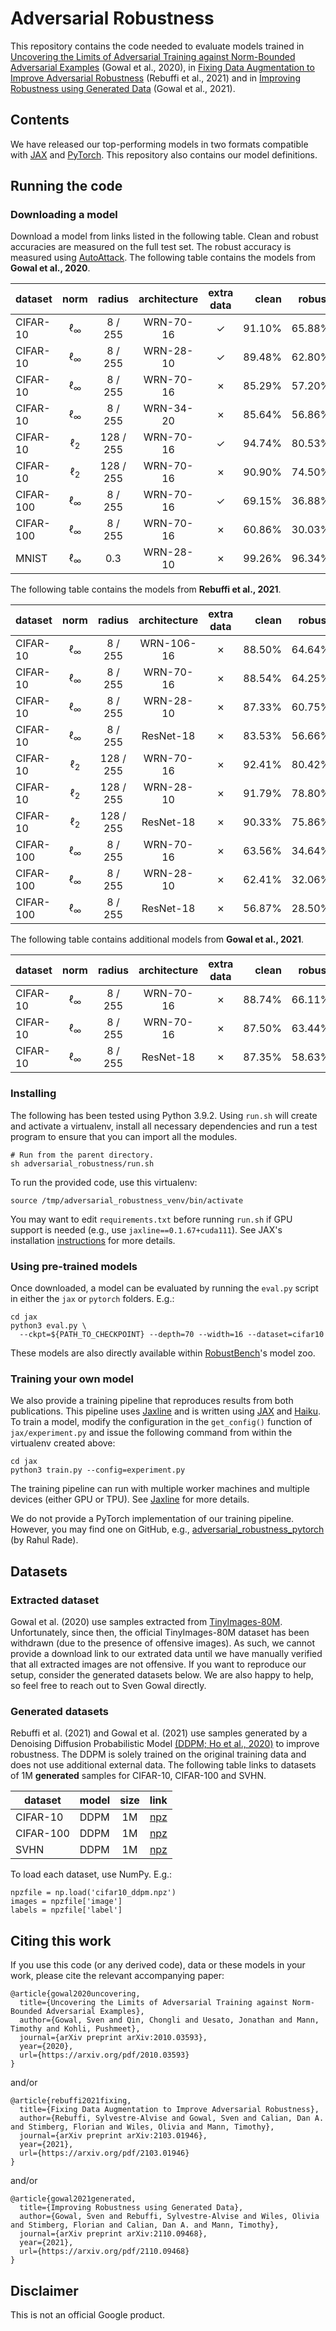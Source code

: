 # Adversarial Robustness

This repository contains the code needed to evaluate models trained in
[Uncovering the Limits of Adversarial Training against Norm-Bounded Adversarial Examples](https://arxiv.org/abs/2010.03593)
(Gowal et al., 2020), in
[Fixing Data Augmentation to Improve Adversarial Robustness](https://arxiv.org/abs/2103.01946)
(Rebuffi et al., 2021) and in
[Improving Robustness using Generated Data](https://arxiv.org/abs/2110.09468)
(Gowal et al., 2021).


## Contents

We have released our top-performing models in two formats compatible with
[JAX](https://github.com/google/jax) and [PyTorch](https://pytorch.org/).
This repository also contains our model definitions.

## Running the code

### Downloading a model

Download a model from links listed in the following table.
Clean and robust accuracies are measured on the full test set.
The robust accuracy is measured using
[AutoAttack](https://github.com/fra31/auto-attack).
The following table contains the models from **Gowal et al., 2020**.

| dataset | norm | radius | architecture | extra data | clean | robust | link |
|---|:---:|:---:|:---:|:---:|---:|---:|:---:|
| CIFAR-10 | &#8467;<sub>&infin;</sub> | 8 / 255 | WRN-70-16 | &#x2713; | 91.10% | 65.88% | [jax](https://storage.googleapis.com/dm-adversarial-robustness/cifar10_linf_wrn70-16_with.npy), [pt](https://storage.googleapis.com/dm-adversarial-robustness/cifar10_linf_wrn70-16_with.pt)
| CIFAR-10 | &#8467;<sub>&infin;</sub> | 8 / 255 | WRN-28-10 | &#x2713; | 89.48% | 62.80% | [jax](https://storage.googleapis.com/dm-adversarial-robustness/cifar10_linf_wrn28-10_with.npy), [pt](https://storage.googleapis.com/dm-adversarial-robustness/cifar10_linf_wrn28-10_with.pt)
| CIFAR-10 | &#8467;<sub>&infin;</sub> | 8 / 255 | WRN-70-16 | &#x2717; | 85.29% | 57.20% | [jax](https://storage.googleapis.com/dm-adversarial-robustness/cifar10_linf_wrn70-16_without.npy), [pt](https://storage.googleapis.com/dm-adversarial-robustness/cifar10_linf_wrn70-16_without.pt)
| CIFAR-10 | &#8467;<sub>&infin;</sub> | 8 / 255 | WRN-34-20 | &#x2717; | 85.64% | 56.86% | [jax](https://storage.googleapis.com/dm-adversarial-robustness/cifar10_linf_wrn34-20_without.npy), [pt](https://storage.googleapis.com/dm-adversarial-robustness/cifar10_linf_wrn34-20_without.pt)
| CIFAR-10 | &#8467;<sub>2</sub> | 128 / 255 | WRN-70-16 | &#x2713; | 94.74% | 80.53% | [jax](https://storage.googleapis.com/dm-adversarial-robustness/cifar10_l2_wrn70-16_with.npy), [pt](https://storage.googleapis.com/dm-adversarial-robustness/cifar10_l2_wrn70-16_with.pt)
| CIFAR-10 | &#8467;<sub>2</sub> | 128 / 255 | WRN-70-16 | &#x2717; | 90.90% | 74.50% | [jax](https://storage.googleapis.com/dm-adversarial-robustness/cifar10_l2_wrn70-16_without.npy), [pt](https://storage.googleapis.com/dm-adversarial-robustness/cifar10_l2_wrn70-16_without.pt)
| CIFAR-100 | &#8467;<sub>&infin;</sub> | 8 / 255 | WRN-70-16 | &#x2713; | 69.15% | 36.88% | [jax](https://storage.googleapis.com/dm-adversarial-robustness/cifar100_linf_wrn70-16_with.npy), [pt](https://storage.googleapis.com/dm-adversarial-robustness/cifar100_linf_wrn70-16_with.pt)
| CIFAR-100 | &#8467;<sub>&infin;</sub> | 8 / 255 | WRN-70-16 | &#x2717; | 60.86% | 30.03% | [jax](https://storage.googleapis.com/dm-adversarial-robustness/cifar100_linf_wrn70-16_without.npy), [pt](https://storage.googleapis.com/dm-adversarial-robustness/cifar100_linf_wrn70-16_without.pt)
| MNIST | &#8467;<sub>&infin;</sub> | 0.3 | WRN-28-10 | &#x2717; | 99.26% | 96.34% | [jax](https://storage.googleapis.com/dm-adversarial-robustness/mnist_linf_wrn28-10_without.npy), [pt](https://storage.googleapis.com/dm-adversarial-robustness/mnist_linf_wrn28-10_without.pt)

The following table contains the models from **Rebuffi et al., 2021**.

| dataset | norm | radius | architecture | extra data | clean | robust | link |
|---|:---:|:---:|:---:|:---:|---:|---:|:---:|
| CIFAR-10 | &#8467;<sub>&infin;</sub> | 8 / 255 | WRN-106-16 | &#x2717; | 88.50% | 64.64% | [jax](https://storage.googleapis.com/dm-adversarial-robustness/cifar10_linf_wrn106-16_cutmix_ddpm_v2.npy), [pt](https://storage.googleapis.com/dm-adversarial-robustness/cifar10_linf_wrn106-16_cutmix_ddpm_v2.pt)
| CIFAR-10 | &#8467;<sub>&infin;</sub> | 8 / 255 | WRN-70-16 | &#x2717; | 88.54% | 64.25% | [jax](https://storage.googleapis.com/dm-adversarial-robustness/cifar10_linf_wrn70-16_cutmix_ddpm_v2.npy), [pt](https://storage.googleapis.com/dm-adversarial-robustness/cifar10_linf_wrn70-16_cutmix_ddpm_v2.pt)
| CIFAR-10 | &#8467;<sub>&infin;</sub> | 8 / 255 | WRN-28-10 | &#x2717; | 87.33% | 60.75% | [jax](https://storage.googleapis.com/dm-adversarial-robustness/cifar10_linf_wrn28-10_cutmix_ddpm_v2.npy), [pt](https://storage.googleapis.com/dm-adversarial-robustness/cifar10_linf_wrn28-10_cutmix_ddpm_v2.pt)
| CIFAR-10 | &#8467;<sub>&infin;</sub> | 8 / 255 | ResNet-18 | &#x2717; | 83.53% | 56.66% | [jax](https://storage.googleapis.com/dm-adversarial-robustness/cifar10_linf_resnet18_ddpm.npy), [pt](https://storage.googleapis.com/dm-adversarial-robustness/cifar10_linf_resnet18_ddpm.pt)
| CIFAR-10 | &#8467;<sub>2</sub> | 128 / 255 | WRN-70-16 | &#x2717; | 92.41% | 80.42% | [jax](https://storage.googleapis.com/dm-adversarial-robustness/cifar10_l2_wrn70-16_cutmix_ddpm_v2.npy), [pt](https://storage.googleapis.com/dm-adversarial-robustness/cifar10_l2_wrn70-16_cutmix_ddpm_v2.pt)
| CIFAR-10 | &#8467;<sub>2</sub> | 128 / 255 | WRN-28-10 | &#x2717; | 91.79% | 78.80% | [jax](https://storage.googleapis.com/dm-adversarial-robustness/cifar10_l2_wrn28-10_cutmix_ddpm_v2.npy), [pt](https://storage.googleapis.com/dm-adversarial-robustness/cifar10_l2_wrn28-10_cutmix_ddpm_v2.pt)
| CIFAR-10 | &#8467;<sub>2</sub> | 128 / 255 | ResNet-18 | &#x2717; | 90.33% | 75.86% | [jax](https://storage.googleapis.com/dm-adversarial-robustness/cifar10_l2_resnet18_cutmix_ddpm.npy), [pt](https://storage.googleapis.com/dm-adversarial-robustness/cifar10_l2_resnet18_cutmix_ddpm.pt)
| CIFAR-100 | &#8467;<sub>&infin;</sub> | 8 / 255 | WRN-70-16 | &#x2717; | 63.56% | 34.64% | [jax](https://storage.googleapis.com/dm-adversarial-robustness/cifar100_linf_wrn70-16_cutmix_ddpm.npy), [pt](https://storage.googleapis.com/dm-adversarial-robustness/cifar100_linf_wrn70-16_cutmix_ddpm.pt)
| CIFAR-100 | &#8467;<sub>&infin;</sub> | 8 / 255 | WRN-28-10 | &#x2717; | 62.41% | 32.06% | [jax](https://storage.googleapis.com/dm-adversarial-robustness/cifar100_linf_wrn28-10_cutmix_ddpm.npy), [pt](https://storage.googleapis.com/dm-adversarial-robustness/cifar100_linf_wrn28-10_cutmix_ddpm.pt)
| CIFAR-100 | &#8467;<sub>&infin;</sub> | 8 / 255 | ResNet-18 | &#x2717; | 56.87% | 28.50% | [jax](https://storage.googleapis.com/dm-adversarial-robustness/cifar100_linf_resnet18_ddpm.npy), [pt](https://storage.googleapis.com/dm-adversarial-robustness/cifar100_linf_resnet18_ddpm.pt)

The following table contains additional models from **Gowal et al., 2021**.

| dataset | norm | radius | architecture | extra data | clean | robust | link |
|---|:---:|:---:|:---:|:---:|---:|---:|:---:|
| CIFAR-10 | &#8467;<sub>&infin;</sub> | 8 / 255 | WRN-70-16 | &#x2717; | 88.74% | 66.11% | [jax](https://storage.googleapis.com/dm-adversarial-robustness/cifar10_linf_wrn70-16_cutmix_ddpm_100m.npy), [pt](https://storage.googleapis.com/dm-adversarial-robustness/cifar10_linf_wrn70-16_cutmix_ddpm_100m.pt)
| CIFAR-10 | &#8467;<sub>&infin;</sub> | 8 / 255 | WRN-70-16 | &#x2717; | 87.50% | 63.44% | [jax](https://storage.googleapis.com/dm-adversarial-robustness/cifar10_linf_wrn28-10_ddpm_100m.npy), [pt](https://storage.googleapis.com/dm-adversarial-robustness/cifar10_linf_wrn28-10_ddpm_100m.pt)
| CIFAR-10 | &#8467;<sub>&infin;</sub> | 8 / 255 | ResNet-18 | &#x2717; | 87.35% | 58.63% | [jax](https://storage.googleapis.com/dm-adversarial-robustness/cifar10_linf_resnet18_ddpm_100m.npy), [pt](https://storage.googleapis.com/dm-adversarial-robustness/cifar10_linf_resnet18_ddpm_100m.pt)

### Installing

The following has been tested using Python 3.9.2.
Using `run.sh` will create and activate a virtualenv, install all necessary
dependencies and run a test program to ensure that you can import all the
modules.

```
# Run from the parent directory.
sh adversarial_robustness/run.sh
```

To run the provided code, use this virtualenv:

```
source /tmp/adversarial_robustness_venv/bin/activate
```

You may want to edit `requirements.txt` before running `run.sh` if GPU support
is needed (e.g., use `jaxline==0.1.67+cuda111`). See JAX's installation
[instructions](https://github.com/google/jax#installation) for more details.

### Using pre-trained models

Once downloaded, a model can be evaluated by running the `eval.py` script in
either the `jax` or `pytorch` folders. E.g.:

```
cd jax
python3 eval.py \
  --ckpt=${PATH_TO_CHECKPOINT} --depth=70 --width=16 --dataset=cifar10
```

These models are also directly available within
[RobustBench](https://github.com/RobustBench/robustbench#model-zoo-quick-tour)'s
model zoo.

### Training your own model

We also provide a training pipeline that reproduces results from both
publications. This pipeline uses [Jaxline](https://github.com/deepmind/jaxline)
and is written using [JAX](https://github.com/google/jax) and
[Haiku](https://github.com/deepmind/dm-haiku). To train a model, modify the
configuration in the `get_config()` function of `jax/experiment.py` and issue
the following command from within the virtualenv created above:

```
cd jax
python3 train.py --config=experiment.py
```

The training pipeline can run with multiple worker machines and multiple devices
(either GPU or TPU). See [Jaxline](https://github.com/deepmind/jaxline) for more
details.

We do not provide a PyTorch implementation of our training pipeline. However,
you may find one on GitHub, e.g.,
[adversarial_robustness_pytorch](https://github.com/imrahulr/adversarial_robustness_pytorch)
(by Rahul Rade).

## Datasets

### Extracted dataset

Gowal et al. (2020) use samples extracted from
[TinyImages-80M](https://groups.csail.mit.edu/vision/TinyImages/).
Unfortunately, since then, the official TinyImages-80M dataset has been
withdrawn (due to the presence of offensive images). As such, we cannot provide
a download link to our extrated data until we have manually verified that all
extracted images are not offensive. If you want to reproduce our setup, consider
the generated datasets below. We are also happy to help, so feel free to reach
out to Sven Gowal directly.

### Generated datasets

Rebuffi et al. (2021) and Gowal et al. (2021) use samples generated by a
Denoising Diffusion Probabilistic Model
[(DDPM; Ho et al., 2020)](https://arxiv.org/abs/2006.11239)
to improve robustness. The DDPM is solely trained on the original training data
and does not use additional external data. The following table links to datasets
of 1M **generated** samples for CIFAR-10, CIFAR-100 and SVHN.

| dataset | model | size | link |
|---|---|:---:|:---:|
| CIFAR-10 | DDPM | 1M | [npz](https://storage.googleapis.com/dm-adversarial-robustness/cifar10_ddpm.npz) |
| CIFAR-100 | DDPM | 1M | [npz](https://storage.googleapis.com/dm-adversarial-robustness/cifar100_ddpm.npz) |
| SVHN | DDPM | 1M | [npz](https://storage.googleapis.com/dm-adversarial-robustness/svhn_ddpm.npz) |

To load each dataset, use NumPy. E.g.:

```
npzfile = np.load('cifar10_ddpm.npz')
images = npzfile['image']
labels = npzfile['label']
```

## Citing this work

If you use this code (or any derived code), data or these models in your work,
please cite the relevant accompanying paper:

```
@article{gowal2020uncovering,
  title={Uncovering the Limits of Adversarial Training against Norm-Bounded Adversarial Examples},
  author={Gowal, Sven and Qin, Chongli and Uesato, Jonathan and Mann, Timothy and Kohli, Pushmeet},
  journal={arXiv preprint arXiv:2010.03593},
  year={2020},
  url={https://arxiv.org/pdf/2010.03593}
}
```

and/or

```
@article{rebuffi2021fixing,
  title={Fixing Data Augmentation to Improve Adversarial Robustness},
  author={Rebuffi, Sylvestre-Alvise and Gowal, Sven and Calian, Dan A. and Stimberg, Florian and Wiles, Olivia and Mann, Timothy},
  journal={arXiv preprint arXiv:2103.01946},
  year={2021},
  url={https://arxiv.org/pdf/2103.01946}
}
```

and/or

```
@article{gowal2021generated,
  title={Improving Robustness using Generated Data},
  author={Gowal, Sven and Rebuffi, Sylvestre-Alvise and Wiles, Olivia and Stimberg, Florian and Calian, Dan A. and Mann, Timothy},
  journal={arXiv preprint arXiv:2110.09468},
  year={2021},
  url={https://arxiv.org/pdf/2110.09468}
}
```

## Disclaimer

This is not an official Google product.
